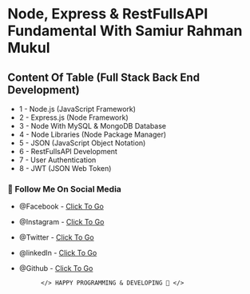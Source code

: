 # Node, Express & RestFullsAPI Fundamental With Samiur Rahman Mukul

## Content Of Table (Full Stack Back End Development)

- 1 - Node.js (JavaScript Framework)
- 2 - Express.js (Node Framework)
- 3 - Node With MySQL & MongoDB Database
- 4 - Node Libraries (Node Package Manager)
- 5 - JSON (JavaScript Object Notation)
- 6 - RestFullsAPI Development
- 7 - User Authentication
- 8 - JWT (JSON Web Token)

### 🔰 Follow Me On Social Media

- @Facebook - [Click To Go][facebook]
- @Instagram - [Click To Go][instagram]
- @Twitter - [Click To Go][twitter]
- @linkedIn - [Click To Go][linkedin]
- @Github - [Click To Go][github]

            </> HAPPY PROGRAMMING & DEVELOPING 🤣 </>

<!-- my social site link -->

[facebook]: https://www.faceook.com/SamiurRahmanMukul
[instagram]: https://www.instagram.com/samiur_rahman_mukul
[twitter]: https://www.twitter.com/SamiurRahMukul
[linkedin]: https://www.linkedin.com/in/SamiurRahmanMukul
[github]: https://www.github.com/SamiurRahmanMukul
